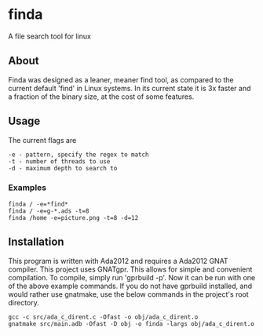 # finda
A file search tool for linux

## About

Finda was designed as a leaner, meaner find tool, as compared to the current default 'find' in Linux systems. In its current state it is 3x faster and a fraction of the binary size, at the cost of some features.

## Usage

The current flags are

    -e - pattern, specify the regex to match
    -t - number of threads to use
    -d - maximum depth to search to

### Examples

    finda / -e=*find*
    finda / -e=g-*.ads -t=8
    finda /home -e=picture.png -t=8 -d=12

## Installation

This program is written with Ada2012 and requires a Ada2012 GNAT compiler.
This project uses GNATgpr. This allows for simple and convenient compilation. To compile, simply run 'gprbuild -p'. Now it can be run with one of the above example commands. If you do not have gprbuild installed, and would rather use gnatmake, use the below commands in the project's root directory.

    gcc -c src/ada_c_dirent.c -Ofast -o obj/ada_c_dirent.o
    gnatmake src/main.adb -Ofast -D obj -o finda -largs obj/ada_c_dirent.o
